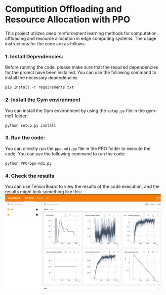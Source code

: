 # Computition Offloading and Resource Allocation with PPO

This project utilizes deep reinforcement learning methods for computation offloading and resource allocation in edge computing  systems. The usage instructions for the code are as follows:

### 1. Install Dependencies:

Before running the code, please make sure that the required dependencies for the project have been installed. You can use the following command to install the necessary dependencies:

```shell
pip install -r requirements.txt
```

### 2. Install the Gym environment 

You can install the Gym environment by using the `setup.py` file in the gym-md1 folder:

```shell
python setup.py install
```

### 3. Run the code:

You can directly run the `ppo-md1.py` file in the PPO folder to execute the code. You can use the following command to run the code:

```shell
python PPO/ppo-md1.py
```

### 4. Check the results

You can use TensorBoard to view the results of the code execution, and the results might look something like this:
![image-20240307145228167](pic/image-20240307145228167.png)
